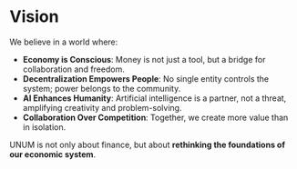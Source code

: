 # Vision

We believe in a world where:

- **Economy is Conscious**: Money is not just a tool, but a bridge for collaboration and freedom.
- **Decentralization Empowers People**: No single entity controls the system; power belongs to the community.
- **AI Enhances Humanity**: Artificial intelligence is a partner, not a threat, amplifying creativity and problem-solving.
- **Collaboration Over Competition**: Together, we create more value than in isolation.

UNUM is not only about finance, but about **rethinking the foundations of our economic system**.
